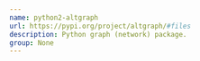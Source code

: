 ```yaml
---
name: python2-altgraph
url: https://pypi.org/project/altgraph/#files
description: Python graph (network) package.
group: None
---
```

